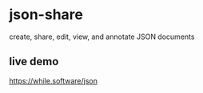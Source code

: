 # json-share
create, share, edit, view, and annotate JSON documents

## live demo
https://while.software/json

